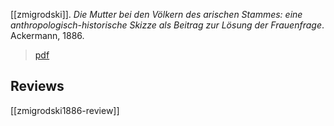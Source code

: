 [[zmigrodski]]. *Die Mutter bei den Völkern des arischen Stammes: eine anthropologisch-historische Skizze als Beitrag zur Lösung der Frauenfrage*. Ackermann, 1886.

> [pdf](a/zmigrodski1886.pdf)

## Reviews
[[zmigrodski1886-review]]